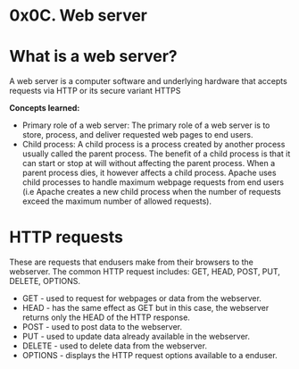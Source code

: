 # 0x0C. Web server

# What is a web server?
A web server is a computer software and underlying hardware that accepts requests via HTTP or its secure variant HTTPS

**Concepts learned:**
- Primary role of a web server: The primary role of a web server is to store, process, and deliver requested web pages to end users.
- Child process: A child process is a process created by another process usually called the parent process. The benefit of a child process is that it can start or
stop at will without affecting the parent process. When a parent process dies, it however affects a child process. Apache uses child processes to handle maximum
webpage requests from end users (i.e Apache creates a new child process when the number of requests exceed the maximum number of allowed requests).

# HTTP requests
These are requests that endusers make from their browsers to the webserver. The common HTTP request includes: GET, HEAD, POST, PUT, DELETE, OPTIONS.
- GET - used to request for webpages or data from the webserver.
- HEAD - has the same effect as GET but in this case, the webserver returns only the HEAD of the HTTP response.
- POST - used to post data to the webserver.
- PUT - used to update data already available in the webserver.
- DELETE - used to delete data from the webserver.
- OPTIONS - displays the HTTP request options available to a enduser.

